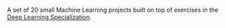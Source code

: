 A set of 20 small Machine Learning projects built on top of exercises in the <a target="_blank" href="https://www.deeplearning.ai">Deep Learning Specialization</a>.
